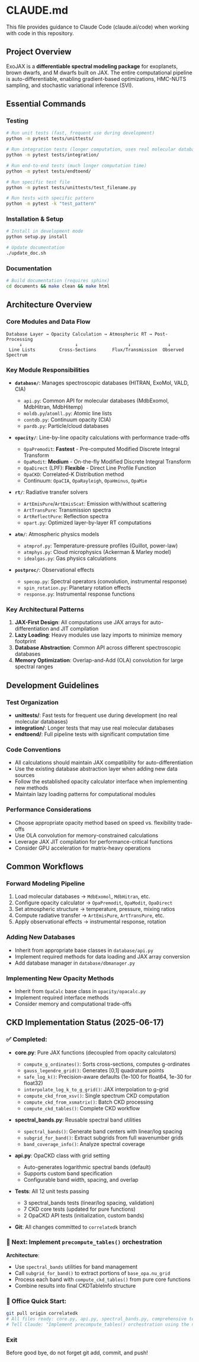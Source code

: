 # CLAUDE.md

This file provides guidance to Claude Code (claude.ai/code) when working with code in this repository.

## Project Overview

ExoJAX is a **differentiable spectral modeling package** for exoplanets, brown dwarfs, and M dwarfs built on JAX. The entire computational pipeline is auto-differentiable, enabling gradient-based optimizations, HMC-NUTS sampling, and stochastic variational inference (SVI).

## Essential Commands

### Testing
```bash
# Run unit tests (fast, frequent use during development)
python -m pytest tests/unittests/

# Run integration tests (longer computation, uses real molecular databases)  
python -m pytest tests/integration/

# Run end-to-end tests (much longer computation time)
python -m pytest tests/endtoend/

# Run specific test file
python -m pytest tests/unittests/test_filename.py

# Run tests with specific pattern
python -m pytest -k "test_pattern"
```

### Installation & Setup
```bash
# Install in development mode
python setup.py install

# Update documentation
./update_doc.sh
```

### Documentation
```bash
# Build documentation (requires sphinx)
cd documents && make clean && make html
```

## Architecture Overview

### Core Modules and Data Flow

```
Database Layer → Opacity Calculation → Atmospheric RT → Post-Processing
     ↓                    ↓                   ↓              ↓
 Line Lists         Cross-Sections      Flux/Transmission  Observed Spectrum
```

### Key Module Responsibilities

- **`database/`**: Manages spectroscopic databases (HITRAN, ExoMol, VALD, CIA)
  - `api.py`: Common API for molecular databases (MdbExomol, MdbHitran, MdbHitemp)
  - `moldb.py`/`atomll.py`: Atomic line lists 
  - `contdb.py`: Continuum opacity (CIA)
  - `pardb.py`: Particle/cloud databases

- **`opacity/`**: Line-by-line opacity calculations with performance trade-offs
  - `OpaPremodit`: **Fastest** - Pre-computed Modified Discrete Integral Transform
  - `OpaModit`: **Medium** - On-the-fly Modified Discrete Integral Transform  
  - `OpaDirect` (LPF): **Flexible** - Direct Line Profile Function
  - `OpaCKD`: Correlated-K Distribution method
  - Continuum: `OpaCIA`, `OpaRayleigh`, `OpaHminus`, `OpaMie`

- **`rt/`**: Radiative transfer solvers
  - `ArtEmisPure`/`ArtEmisScat`: Emission with/without scattering
  - `ArtTransPure`: Transmission spectra
  - `ArtReflectPure`: Reflection spectra
  - `opart.py`: Optimized layer-by-layer RT computations

- **`atm/`**: Atmospheric physics models
  - `atmprof.py`: Temperature-pressure profiles (Guillot, power-law)
  - `atmphys.py`: Cloud microphysics (Ackerman & Marley model)
  - `idealgas.py`: Gas physics calculations

- **`postproc/`**: Observational effects
  - `specop.py`: Spectral operators (convolution, instrumental response)
  - `spin_rotation.py`: Planetary rotation effects
  - `response.py`: Instrumental response functions

### Key Architectural Patterns

1. **JAX-First Design**: All computations use JAX arrays for auto-differentiation and JIT compilation
2. **Lazy Loading**: Heavy modules use lazy imports to minimize memory footprint
3. **Database Abstraction**: Common API across different spectroscopic databases
4. **Memory Optimization**: Overlap-and-Add (OLA) convolution for large spectral ranges

## Development Guidelines

### Test Organization
- **unittests/**: Fast tests for frequent use during development (no real molecular databases)
- **integration/**: Longer tests that may use real molecular databases
- **endtoend/**: Full pipeline tests with significant computation time

### Code Conventions
- All calculations should maintain JAX compatibility for auto-differentiation
- Use the existing database abstraction layer when adding new data sources
- Follow the established opacity calculator interface when implementing new methods
- Maintain lazy loading patterns for computational modules

### Performance Considerations
- Choose appropriate opacity method based on speed vs. flexibility trade-offs
- Use OLA convolution for memory-constrained calculations
- Leverage JAX JIT compilation for performance-critical functions
- Consider GPU acceleration for matrix-heavy operations

## Common Workflows

### Forward Modeling Pipeline
1. Load molecular databases → `MdbExomol`, `MdbHitran`, etc.
2. Configure opacity calculator → `OpaPremodit`, `OpaModit`, `OpaDirect`
3. Set atmospheric structure → temperature, pressure, mixing ratios
4. Compute radiative transfer → `ArtEmisPure`, `ArtTransPure`, etc.
5. Apply observational effects → instrumental response, rotation

### Adding New Databases
- Inherit from appropriate base classes in `database/api.py`
- Implement required methods for data loading and JAX array conversion
- Add database manager in `database/dbmanager.py`

### Implementing New Opacity Methods
- Inherit from `OpaCalc` base class in `opacity/opacalc.py`
- Implement required interface methods
- Consider memory and computational trade-offs

## CKD Implementation Status (2025-06-17)

### ✅ Completed:
- **core.py**: Pure JAX functions (decoupled from opacity calculators)
  - `compute_g_ordinates()`: Sorts cross-sections, computes g-ordinates
  - `gauss_legendre_grid()`: Generates [0,1] quadrature points 
  - `safe_log_k()`: Precision-aware defaults (1e-100 for float64, 1e-30 for float32)
  - `interpolate_log_k_to_g_grid()`: JAX interpolation to g-grid
  - `compute_ckd_from_xsv()`: Single spectrum CKD computation
  - `compute_ckd_from_xsmatrix()`: Batch CKD processing 
  - `compute_ckd_tables()`: Complete CKD workflow

- **spectral_bands.py**: Reusable spectral band utilities  
  - `spectral_bands()`: Generate band centers with linear/log spacing
  - `subgrid_for_band()`: Extract subgrids from full wavenumber grids
  - `band_coverage_info()`: Analyze spectral coverage

- **api.py**: OpaCKD class with grid setting
  - Auto-generates logarithmic spectral bands (default)
  - Supports custom band specification
  - Configurable band width, spacing, and overlap

- **Tests**: All 12 unit tests passing
  - 3 spectral_bands tests (linear/log spacing, validation)
  - 7 CKD core tests (updated for pure functions)
  - 2 OpaCKD API tests (initialization, custom bands)

- **Git**: All changes committed to `correlatedk` branch

### 🔄 Next: Implement `precompute_tables()` orchestration
**Architecture**: 
- Use `spectral_bands` utilities for band management
- Call `subgrid_for_band()` to extract portions of `base_opa.nu_grid`
- Process each band with `compute_ckd_tables()` from pure core functions
- Combine results into final CKDTableInfo structure

### 🎯 Office Quick Start:
```bash
git pull origin correlatedk
# All files ready: core.py, api.py, spectral_bands.py, comprehensive tests
# Tell Claude: "Implement precompute_tables() orchestration using the new architecture"
```

### Exit
Before good bye, do not forget git add, commit, and push!
